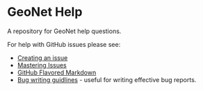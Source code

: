 # GeoNet Help

A repository for GeoNet help questions.  

For help with GitHub issues please see:

* [Creating an issue](https://help.github.com/articles/creating-an-issue/)
* [Mastering Issues](https://guides.github.com/features/issues/)
* [GitHub Flavored Markdown](https://help.github.com/articles/github-flavored-markdown/)
* [Bug writing guidlines](https://developer.mozilla.org/en-US/docs/Mozilla/QA/Bug_writing_guidelines) - useful for writing effective bug reports.
